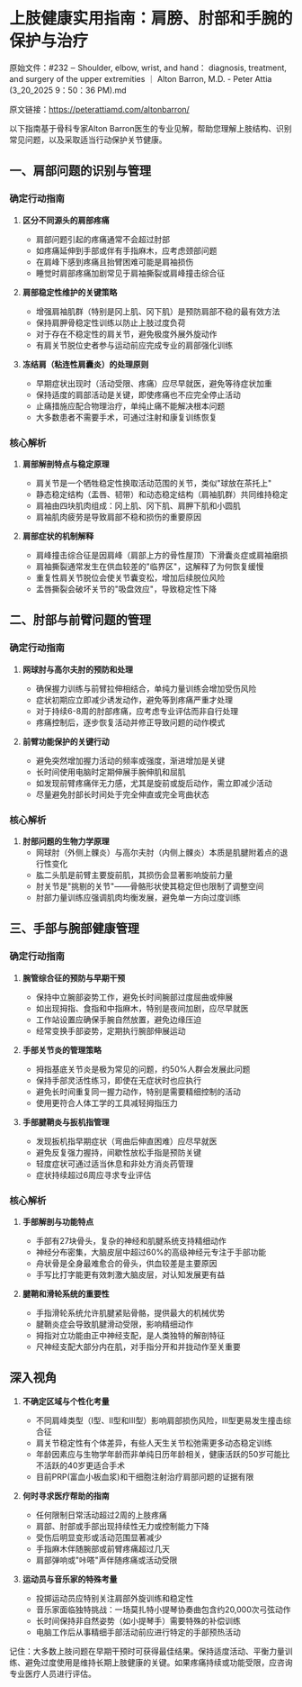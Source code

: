 # 上肢健康实用指南：肩膀、肘部和手腕的保护与治疗

原始文件：#232 ‒ Shoulder, elbow, wrist, and hand： diagnosis, treatment, and surgery of the upper extremities ｜ Alton Barron, M.D. - Peter Attia (3_20_2025 9：50：36 PM).md

原文链接：https://peterattiamd.com/altonbarron/

<YouTube videoId="CtGwx2VAH_E" />

以下指南基于骨科专家Alton Barron医生的专业见解，帮助您理解上肢结构、识别常见问题，以及采取适当行动保护关节健康。

## 一、肩部问题的识别与管理

### 确定行动指南

1. **区分不同源头的肩部疼痛**
   - 肩部问题引起的疼痛通常不会超过肘部
   - 如疼痛延伸到手部或伴有手指麻木，应考虑颈部问题
   - 在肩峰下感到疼痛且抬臂困难可能是肩袖损伤
   - 睡觉时肩部疼痛加剧常见于肩袖撕裂或肩峰撞击综合征

2. **肩部稳定性维护的关键策略**
   - 增强肩袖肌群（特别是冈上肌、冈下肌）是预防肩部不稳的最有效方法
   - 保持肩胛骨稳定性训练以防止上肢过度负荷
   - 对于存在不稳定性的肩关节，避免极度外展外旋动作
   - 有肩关节脱位史者参与运动前应完成专业的肩部强化训练

3. **冻结肩（粘连性肩囊炎）的处理原则**
   - 早期症状出现时（活动受限、疼痛）应尽早就医，避免等待症状加重
   - 保持适度的肩部活动是关键，即使疼痛也不应完全停止活动
   - 止痛措施应配合物理治疗，单纯止痛不能解决根本问题
   - 大多数患者不需要手术，可通过注射和康复训练恢复

### 核心解析

1. **肩部解剖特点与稳定原理**
   - 肩关节是一个牺牲稳定性换取活动范围的关节，类似"球放在茶托上"
   - 静态稳定结构（盂唇、韧带）和动态稳定结构（肩袖肌群）共同维持稳定
   - 肩袖由四块肌肉组成：冈上肌、冈下肌、肩胛下肌和小圆肌
   - 肩袖肌肉疲劳是导致肩部不稳和损伤的重要原因

2. **肩部症状的机制解释**
   - 肩峰撞击综合征是因肩峰（肩部上方的骨性屋顶）下滑囊炎症或肩袖磨损
   - 肩袖撕裂通常发生在供血较差的"临界区"，这解释了为何恢复缓慢
   - 重复性肩关节脱位会使关节囊变松，增加后续脱位风险
   - 盂唇撕裂会破坏关节的"吸盘效应"，导致稳定性下降

## 二、肘部与前臂问题的管理

### 确定行动指南

1. **网球肘与高尔夫肘的预防和处理**
   - 确保握力训练与前臂拉伸相结合，单纯力量训练会增加受伤风险
   - 症状初期应立即减少诱发动作，避免等到疼痛严重才处理
   - 对于持续6-8周的肘部疼痛，应考虑专业评估而非自行处理
   - 疼痛控制后，逐步恢复活动并修正导致问题的动作模式

2. **前臂功能保护的关键行动**
   - 避免突然增加握力活动的频率或强度，渐进增加是关键
   - 长时间使用电脑时定期伸展手腕伸肌和屈肌
   - 如发现前臂疼痛伴无力感，尤其是旋前或旋后动作，需立即减少活动
   - 尽量避免肘部长时间处于完全伸直或完全弯曲状态

### 核心解析

1. **肘部问题的生物力学原理**
   - 网球肘（外侧上髁炎）与高尔夫肘（内侧上髁炎）本质是肌腱附着点的退行性变化
   - 肱二头肌是前臂主要旋前肌，其损伤会显著影响旋前力量
   - 肘关节是"挑剔的关节"——骨骼形状使其稳定但也限制了调整空间
   - 肘部力量训练应强调肌肉均衡发展，避免单一方向过度训练

## 三、手部与腕部健康管理

### 确定行动指南

1. **腕管综合征的预防与早期干预**
   - 保持中立腕部姿势工作，避免长时间腕部过度屈曲或伸展
   - 如出现拇指、食指和中指麻木，特别是夜间加剧，应尽早就医
   - 工作站设置应确保手腕自然放置，避免边缘压迫
   - 经常变换手部姿势，定期执行腕部伸展运动

2. **手部关节炎的管理策略**
   - 拇指基底关节炎是极为常见的问题，约50%人群会发展此问题
   - 保持手部灵活性练习，即使在无症状时也应执行
   - 避免长时间重复同一握力动作，特别是需要精细控制的活动
   - 使用更符合人体工学的工具减轻拇指压力

3. **手部腱鞘炎与扳机指管理**
   - 发现扳机指早期症状（弯曲后伸直困难）应尽早就医
   - 避免反复强力握持，间歇性放松手指是预防关键
   - 轻度症状可通过适当休息和非处方消炎药管理
   - 症状持续超过6周应寻求专业评估

### 核心解析

1. **手部解剖与功能特点**
   - 手部有27块骨头，复杂的神经和肌腱系统支持精细动作
   - 神经分布密集，大脑皮层中超过60%的高级神经元专注于手部功能
   - 舟状骨是全身最难愈合的骨头，供血较差是主要原因
   - 手写比打字能更有效刺激大脑皮层，对认知发展更有益

2. **腱鞘和滑轮系统的重要性**
   - 手指滑轮系统允许肌腱紧贴骨骼，提供最大的机械优势
   - 腱鞘炎症会导致肌腱滑动受限，影响精细动作
   - 拇指对立功能由正中神经支配，是人类独特的解剖特征
   - 尺神经支配大部分内在肌，对手指分开和并拢动作至关重要

## 深入视角

1. **不确定区域与个性化考量**
   - 不同肩峰类型（I型、II型和III型）影响肩部损伤风险，III型更易发生撞击综合征
   - 肩关节稳定性有个体差异，有些人天生关节松弛需更多动态稳定训练
   - 年龄因素应与生物学年龄而非单纯日历年龄相关，健康活跃的50岁可能比不活跃的40岁更适合手术
   - 目前PRP(富血小板血浆)和干细胞注射治疗肩部问题的证据有限

2. **何时寻求医疗帮助的指南**
   - 任何限制日常活动超过2周的上肢疼痛
   - 肩部、肘部或手部出现持续性无力或控制能力下降
   - 受伤后明显变形或活动范围显著减少
   - 手指麻木伴随腕部或前臂疼痛超过几天
   - 肩部弹响或"咔嗒"声伴随疼痛或活动受限

3. **运动员与音乐家的特殊考量**
   - 投掷运动员应特别关注肩部外旋训练和稳定性
   - 音乐家面临独特挑战：一场莫扎特小提琴协奏曲包含约20,000次弓弦动作
   - 长时间保持非自然姿势（如小提琴手）需要特殊的补偿训练
   - 电脑工作后从事精细手部活动前应进行特定的手部预热活动

记住：大多数上肢问题在早期干预时可获得最佳结果。保持适度活动、平衡力量训练、避免过度使用是维持长期上肢健康的关键。如果疼痛持续或功能受限，应咨询专业医疗人员进行评估。